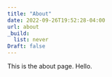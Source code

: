 ```yaml
---
title: "About"
date: 2022-09-26T19:52:28-04:00
url: about
_build:
  list: never
Draft: false
---
```

This is the about page. Hello.



